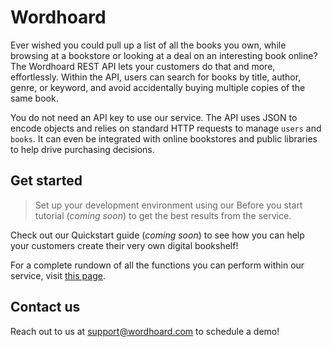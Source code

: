 
# Wordhoard

Ever wished you could pull up a list of all the books you own, while browsing at a bookstore or looking at a deal on an interesting book online? The Wordhoard REST API lets your customers do that and more, effortlessly. Within the API, users can search for books by title, author, genre, or keyword, and avoid accidentally buying multiple copies of the same book.

You do not need an API key to use our service. The API uses JSON to encode objects and relies on standard HTTP requests to manage `users` and `books`. It can even be integrated with online bookstores and public libraries to help drive purchasing decisions.

## Get started

> Set up your development environment using our Before you start tutorial (*coming soon*) to get the best results from the service.

Check out our Quickstart guide (*coming soon*) to see how you can help your customers create their very own digital bookshelf!

For a complete rundown of all the functions you can perform within our service, visit [this page](/docs/index.md).

## Contact us

Reach out to us at [support@wordhoard.com](mailto:support@wordhoard.com) to schedule a demo!
